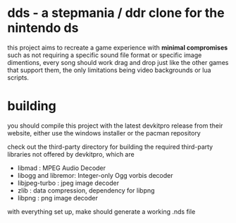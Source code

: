 # dds - a stepmania / ddr clone for the nintendo ds
this project aims to recreate a game experience with **minimal compromises** such as not requiring a specific sound file format or specific image dimentions, every song should work drag and drop just like the other games that support them, the only limitations being video backgrounds or lua scripts.

# building
you should compile this project with the latest devkitpro release from their website, either use the windows installer or the pacman repository


check out the third-party directory for building the required third-party libraries not offered by devkitpro, which are
* libmad : MPEG Audio Decoder
* libogg and libremor: Integer-only Ogg vorbis decoder
* libjpeg-turbo : jpeg image decoder
* zlib : data compression, dependency for libpng
* libpng : png image decoder


with everything set up, make should generate a working .nds file
